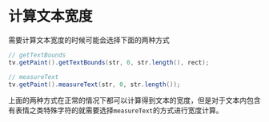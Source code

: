 # 计算文本宽度

需要计算文本宽度的时候可能会选择下面的两种方式

```java
// getTextBounds
tv.getPaint().getTextBounds(str, 0, str.length(), rect);

// measureText
tv.getPaint().measureText(str, 0, str.length());
```

上面的两种方式在正常的情况下都可以计算得到文本的宽度，但是对于文本内包含有表情之类特殊字符的就需要选择`measureText`的方式进行宽度计算。

